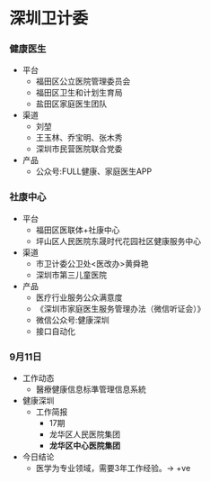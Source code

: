 # 深圳卫计委

### 健康医生
- 平台
    + 福田区公立医院管理委员会
    + 福田区卫生和计划生育局
    + 盐田区家庭医生团队
- 渠道
    + 刘堃 
    + 王玉林、乔宝明、张木秀
    + 深圳市民营医院联合党委 
- 产品
    + 公众号:FULL健康、家庭医生APP 

### 社康中心
- 平台
    + 福田区医联体+社康中心
    + 坪山区人民医院东晟时代花园社区健康服务中心
- 渠道
    + 市卫计委公卫处<医改办>黄舜艳 
    + 深圳市第三儿童医院
- 产品
    + 医疗行业服务公众满意度
    + 《深圳市家庭医生服务管理办法（微信听证会）》
    + 微信公众号:健康深圳
    + 接口自动化 


### 9月11日
- 工作动态
    + 醫療健康信息标準管理信息系統
- 健康深圳
    + 工作简报
        * 17期
        * 龙华区人民医院集团
        * **龙华区中心医院集团**
- 今日结论
    + 医学为专业领域，需要3年工作经验。-> +ve